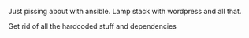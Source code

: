 Just pissing about with ansible. 
Lamp stack with wordpress and all that. 

Get rid of all the hardcoded stuff and dependencies

